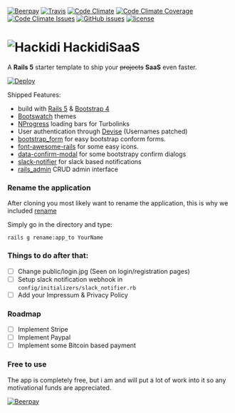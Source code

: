 [![Beerpay](https://img.shields.io/beerpay/b1nary/HackidiSaaS.svg?style=flat-square)](https://beerpay.io/b1nary/HackidiSaaS)
[![Travis](https://img.shields.io/travis/b1nary/HackidiSaaS.svg?style=flat-square)](https://travis-ci.org/b1nary/HackidiSaaS)
[![Code Climate](https://img.shields.io/codeclimate/github/b1nary/HackidiSaaS.svg?style=flat-square)](https://codeclimate.com/github/b1nary/HackidiSaaS)
[![Code Climate Coverage](https://img.shields.io/codeclimate/coverage/github/b1nary/HackidiSaaS.svg?style=flat-square)](https://codeclimate.com/github/b1nary/HackidiSaaS/coverage)
[![Code Climate Issues](https://img.shields.io/codeclimate/issues/github/b1nary/HackidiSaaS.svg?style=flat-square)](https://codeclimate.com/github/b1nary/HackidiSaaS/issues)
[![GitHub issues](https://img.shields.io/github/issues/b1nary/HackidiSaaS.svg?style=flat-square)](https://github.com/b1nary/HackidiSaaS/issues)
[![license](https://img.shields.io/badge/license-MIT-blue.svg?style=flat-square)](https://opensource.org/licenses/MIT)

# ![Hackidi](http://i.imgur.com/abczFrv.jpg) HackidiSaaS

A **Rails 5** starter template to ship your ~~projects~~ **SaaS** even faster.

[![Deploy](https://www.herokucdn.com/deploy/button.svg)](https://heroku.com/deploy)

Shipped Features:

* build with [Rails 5](http://rubyonrails.org/) & [Bootstrap 4](https://github.com/twbs/bootstrap-sass)
* [Bootswatch](https://bootswatch.com/) themes
* [NProgress](http://ricostacruz.com/nprogress/) loading bars for Turbolinks
* User authentication through [Devise](https://github.com/plataformatec/devise) (Usernames patched)
* [bootstrap_form](https://github.com/bootstrap-ruby/rails-bootstrap-forms) for easy bootstrap conform forms.
* [font-awesome-rails](https://github.com/bokmann/font-awesome-rails) for some easy icons.
* [data-confirm-modal](https://github.com/ifad/data-confirm-modal) for some bootstrapy confirm dialogs
* [slack-notifier](https://github.com/stevenosloan/slack-notifier) for slack based notifications
* [rails_admin](https://github.com/sferik/rails_admin) CRUD admin interface

### Rename the application

After cloning you most likely want to rename the application, this is why we included [rename](https://github.com/morshedalam/rename)

Simply go in the directory and type:

    rails g rename:app_to YourName

### Things to do after that:

- [ ] Change public/login.jpg (Seen on login/registration pages)
- [ ] Setup slack notification webhook in `config/initializers/slack_notifier.rb`
- [ ] Add your Impressum & Privacy Policy

### Roadmap

- [ ] Implement Stripe
- [ ] Implement Paypal
- [ ] Implement some Bitcoin based payment

### Free to use

The app is completely free, but i am and will put a lot of work into it so any motivational funds are appreciated.

[![Beerpay](https://beerpay.io/b1nary/HackidiSaaS/badge.svg?style=beer)](https://beerpay.io/b1nary/HackidiSaaS)
